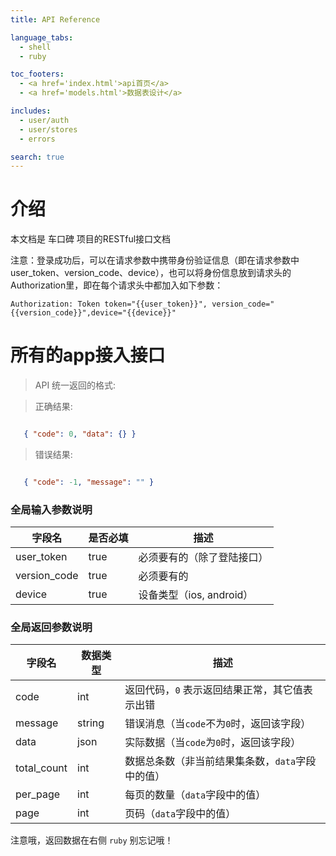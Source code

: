 ```yaml
---
title: API Reference

language_tabs:
  - shell
  - ruby

toc_footers:
  - <a href='index.html'>api首页</a>
  - <a href='models.html'>数据表设计</a>

includes:
  - user/auth
  - user/stores
  - errors

search: true
---
```


# 介绍
本文档是 车口碑 项目的RESTful接口文档



注意：登录成功后，可以在请求参数中携带身份验证信息（即在请求参数中 user_token、version_code、device），也可以将身份信息放到请求头的Authorization里，即在每个请求头中都加入如下参数：


`Authorization: Token token="{{user_token}}",
                     version_code="{{version_code}}",device="{{device}}"`



# 所有的app接入接口

> API 统一返回的格式:

> 正确结果:

```json

   { "code": 0, "data": {} }
```

> 错误结果:

```json

   { "code": -1, "message": "" }
```

### 全局输入参数说明

字段名 | 是否必填 | 描述
--------- | ------- | -----------
user_token | true | 必须要有的（除了登陆接口）
version_code | true | 必须要有的
device | true | 设备类型（ios, android）


### 全局返回参数说明

字段名 | 数据类型 | 描述
--------- | --------- | -----------
code | int | 返回代码，`0` 表示返回结果正常，其它值表示出错
message | string | 错误消息（当`code`不为`0`时，返回该字段）
data | json | 实际数据（当`code`为`0`时，返回该字段）
total_count | int | 数据总条数（非当前结果集条数，`data`字段中的值）
per_page | int | 每页的数量（`data`字段中的值）
page | int | 页码（`data`字段中的值）



<aside class="notice">
注意哦，返回数据在右侧 <code>ruby</code> 别忘记哦！
</aside>
